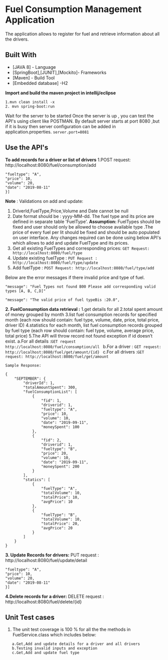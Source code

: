 # Fuel Consumption Management Application
The application allows to register for fuel and retrieve information about all the drivers.


## Built With

* [JAVA 8] - Language
* [SpringBoot],[JUNIT],[Mockito]- Frameworks
* [Maven] - Build Tool
* [Embedded database] -H2

**Import and build the maven project in intellij/eclipse**
```
1.mvn clean install -x
2. mvn spring-boot:run
 ```  
Wait for the server to be started
Once the server is up , you can test the API's using client like POSTMAN.
By default server starts at port 8080 ,but if it is busy then server configuration can be added in application.properties.
```server.port=8081```

## Use the API's

**To add records for a driver or list of drivers**
1.POST request: http://localhost:8080/fuel/consumption/add
```Payload: [{"driverid": 1,
"fueltype": "A",
"price": 10,
"volume": 20,
"date": "2019-08-11"
}]
```
**Note** : Validations on add and update:
1. DriverId,FuelType,Price,Volume and Date cannot be null
2. Date format should be : yyyy-MM-dd.
The fuel type and its price are defined in separate table 'FuelType'.
**Assumption:** FuelTypes should be fixed and user should only be allowed to choose available
type .The price of every fuel per lit should be fixed and should be auto populated on user
interface.
Any changes required can be done using below API's which allows to add and update FuelType
and its prices.
1. Get all existing FuelTypes and corresponding prices:
```GET Request: http://localhost:8080/fuel/type```
2. Update existing fuelType :
```PUT Request : http://localhost:8080/fuel/type/update```
3. Add fuelType :
```POST Request: http://localhost:8080/fuel/type/add```

Below are the error messages if there invalid price and type of fuel.
```
"message": "Fuel Types not found B00 Please add corresponding valid types [A, B, C,D]"

"message": "The valid price of fuel typeBis :20.0",
```
**2. FuelConsumption data retrieval :**
1.get details for all
2.total spent amount of money grouped by month
3.list fuel consumption records for specified month (each row should contain: fuel type, volume, date, price, total price, driver ID) 
4.statistics for each month, list fuel consumption records grouped by fuel type (each row should contain: fuel type, volume, average price, total price)
5.The API will throw record not found exception if id doesn’t exist.
 a.For all details :```GET request http://localhost:8080/fuel/consumption/all ```
 b.For a driver : ```GET request: http://localhost:8080/fuel/get/amount/{id} ```
 c.For all drivers :```GET request: http://localhost:8080/fuel/get/amount```
```
Sample Response:

{
    "SEPTEMBER": {
        "driverId": 1,
        "totalAmountSpent": 300,
        "fuelConsumptionList": [
            {
                "fid": 1,
                "driverid": 1,
                "fueltype": "A",
                "price": 10,
                "volume": 10,
                "date": "2019-09-11",
                "moneySpent": 100
            },
            {
                "fid": 2,
                "driverid": 1,
                "fueltype": "B",
                "price": 20,
                "volume": 10,
                "date": "2019-09-11",
                "moneySpent": 200
            }
        ],
        "statics": [
            {
                "fuelType": "A",
                "totalVolume": 10,
                "totalPrice": 10,
                "avgPrice": 10
            },
            {
                "fuelType": "B",
                "totalVolume": 10,
                "totalPrice": 20,
                "avgPrice": 20
            }
        ]
    }
}
```
**3. Update Records for drivers:**
 PUT request : http://localhost:8080/fuel/update/detail
 
```Payload: [{"driverid": 1,
"fueltype": "A",
"price": 10,
"volume": 20,
"date": "2019-08-11"
}]
```

**4.Delete records for a driver:**
    DELETE request : http://localhost:8080/fuel/delete/{id}

## Unit Test cases 
1. The unit test coverage is 100 % for all the the methods in FuelService.class  which includes below:
```
   a.Get,Add and update details for a driver and all drivers
   b.Testing invalid inputs and exception
   c.Get,Add and update fuel type
```
